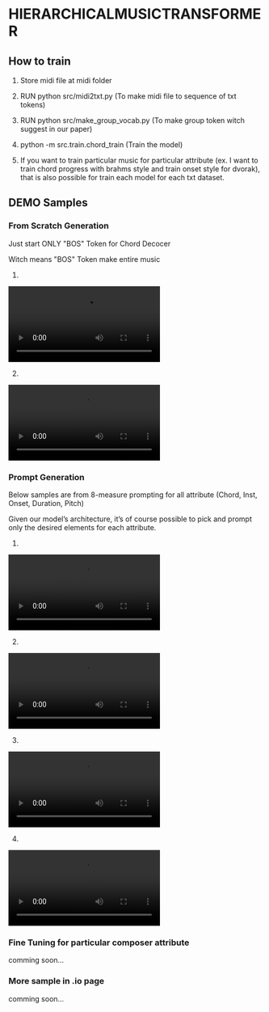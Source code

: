 # HIERARCHICALMUSICTRANSFORMER

## How to train


1. Store midi file at midi folder

2. RUN python src/midi2txt.py
(To make midi file to sequence of txt tokens)

3. RUN python src/make_group_vocab.py
(To make group token witch suggest in our paper)

4. python -m src.train.chord_train
(Train the model)

5. If you want to train particular music for particular attribute (ex. I want to train chord progress with brahms style and train onset style for dvorak), that is also possible for train each model for each txt dataset.

## DEMO Samples

### From Scratch Generation

Just start ONLY "BOS" Token for Chord Decocer

Witch means "BOS" Token make entire music


1. 

<video src="demo/scratch/1.wav" controls></video>

2. 

<video src="demo/scratch/2.wav" controls></video>

### Prompt Generation

Below samples are from 8-measure prompting for all attribute (Chord, Inst, Onset, Duration, Pitch)

Given our model’s architecture, it’s of course possible to pick and prompt only the desired elements for each attribute.

1. 

<video src="demo/prompt/1.wav" controls></video>


2. 

<video src="demo/prompt/2.wav" controls></video>

3. 

<video src="demo/prompt/3.wav" controls></video>

4. 

<video src="demo/prompt/4.wav" controls></video>

### Fine Tuning for particular composer attribute

comming soon...


### More sample in .io page

comming soon...
